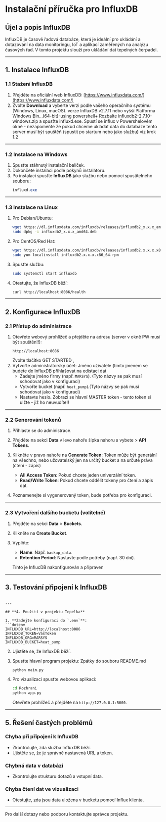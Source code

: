 # Instalační příručka pro InfluxDB

## Újel a popis InfluxDB

InfluxDB je časově řadová databáze, která je ideální pro ukládání a dotazování na data monitoringu, IoT a aplikací zaměřených na analýzu časových řad. V tomto projektu slouží pro ukládání dat tepelných čerpadel.

---

## **1. Instalace InfluxDB**

### **1.1 Stažení InfluxDB**

1. Přejděte na oficiální web InfluxDB: [https://www.influxdata.com/](https://www.influxdata.com/)
2. Zvolte **Download** a vyberte verzi podle vašeho operačního systému (Windows, Linux, macOS).  verze InfluxDB v2.7.11 nebo vyšší  Platforma  Windows Bin...(64-bit)-using powershell+
   Rozbalte influxdb2-2.7.10-windows.zip  a spusťte influxd.exe. Spustí se  influx  v Powershelovém okně  - nezapomeňte že pokud  chceme ukládat data do databáze tento server musí být spuštěň 
   (spustit po startum nebo jako službu)  viz krok 1.2

---

### **1.2 Instalace na Windows**

1. Spusťte stáhnutý instalační balíček.
2. Dokončete instalaci podle pokynů instalátoru.
3. Po instalaci spusťte **InfluxDB** jako službu nebo pomocí spustitelného souboru:
   ```powershell
   influxd.exe
   ```

---

### **1.3 Instalace na Linux**

1. Pro Debian/Ubuntu:
   ```bash
   wget https://dl.influxdata.com/influxdb/releases/influxdb2_x.x.x_amd64.deb
   sudo dpkg -i influxdb2_x.x.x_amd64.deb
   ```

2. Pro CentOS/Red Hat:
   ```bash
   wget https://dl.influxdata.com/influxdb/releases/influxdb2.x.x.x.x86_64.rpm
   sudo yum localinstall influxdb2.x.x.x.x86_64.rpm
   ```

3. Spusťte službu:
   ```bash
   sudo systemctl start influxdb
   ```

4. Otestujte, že InfluxDB běží:
   ```bash
   curl http://localhost:8086/health
   ```

---

## **2. Konfigurace InfluxDB**

### **2.1 Přístup do administrace**
1. Otevřete webový prohlížeč a přejděte na adresu (server v okně PW musí být spuštěn!!):
   ```
   http://localhost:8086
   ```
   Zvolte tlačítko GET STARTED ,
2. Vytvořte administrátorský účet: Jméno uživatele   (tímto jmenem se budete do InfluxDB přihlašovat na edistaci dat 
   - Zadejte jméno firmy (např. `MARSYS`). (Tyto názvy se pak musí schodovat jako v konfiguraci)
   - Vytvořte bucket (např. `heat_pump`).(Tyto názvy se pak musí schodovat jako v konfiguraci)
   - Nastavte heslo.
		Zobrazí se hlavní MASTER token    - tento token si ulžte - již ho neuvudíte!!

---

### **2.2 Generování tokenů**

1. Přihlaste se do administrace.
2. Přejděte na sekci **Data**  v levo nahoře šipka  nahoru  a vybete > **API Tokens**.
3. Klikněte v pravo nahoře na **Generate Token**: Token může být generální na všechno, nebo užovatelský jen na určitý bucket a na určuté práva (čtení - zápis)
   - **All Access Token**: Pokud chcete jeden univerzální token.
   - **Read/Write Token**: Pokud chcete oddělit tokeny pro čtení a zápis dat.

4. Poznamenejte si vygenerovaný token, bude potřeba pro konfiguraci.

---

### **2.3 Vytvoření dalšího bucketu (volitelné)**

1. Přejděte na sekci **Data** > **Buckets**.
2. Klikněte na **Create Bucket**.
3. Vyplňte:
   - **Name**: Např. `backup_data`.
   - **Retention Period**: Nastavte podle potřeby (např. 30 dní).
   
   Tínto je InflucDB nakonfigurován a připraven 

---

## **3. Testování připojení k InfluxDB**


   ```

---

## **4. Použití v projektu Tepelka**

1. **Zadejte konfiguraci do `.env`**:
   ```dotenv
   INFLUXDB_URL=http://localhost:8086
   INFLUXDB_TOKEN=VašToken
   INFLUXDB_ORG=MARSYS
   INFLUXDB_BUCKET=heat_pump
   ```

2. Ujistěte se, že InfluxDB běží.
3. Spusťte hlavní program projektu:  Zpátky do souboru README.md
   ```bash
   python main.py
   ```

4. Pro vizualizaci spusťte webovou aplikaci:
   ```bash
   cd Rozhrani
   python app.py
   ```
   Otevřete prohlížeč a přejděte na `http://127.0.0.1:5000`.

---

## **5. Řešení častých problémů**

### Chyba při připojení k InfluxDB
- Zkontrolujte, zda služba InfluxDB běží.
- Ujistěte se, že je správně nastavená URL a token.

### Chybná data v databázi
- Zkontrolujte strukturu dotazů a vstupní data.

### Chyba čtení dat ve vizualizaci
- Otestujte, zda jsou data uložena v bucketu pomocí Influx klienta.

---

Pro další dotazy nebo podporu kontaktujte správce projektu.

